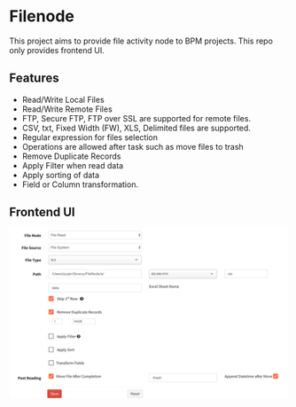 # Filenode

This project aims to provide file activity node to BPM projects. This repo only provides frontend UI.


## Features
* Read/Write Local Files
* Read/Write Remote Files
* FTP, Secure FTP, FTP over SSL are supported for remote files.
* CSV, txt, Fixed Width (FW), XLS, Delimited files are supported.
* Regular expression for files selection
* Operations are allowed after task such as move files to trash 
* Remove Duplicate Records
* Apply Filter when read data
* Apply sorting of data
* Field or Column transformation.

## Frontend UI
<img src="resources/images/image.png">
